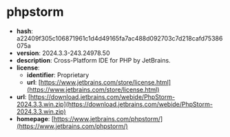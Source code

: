 # phpstorm

- **hash**: a22409f305c106871961c1d4d49165fa7ac488d092703c7d218cafd75386075a
- **version**: 2024.3.3-243.24978.50
- **description**: Cross-Platform IDE for PHP by JetBrains.
- **license**:
  - **identifier**: Proprietary
  - **url**: [https://www.jetbrains.com/store/license.html](https://www.jetbrains.com/store/license.html)
- **url**: [https://download.jetbrains.com/webide/PhpStorm-2024.3.3.win.zip](https://download.jetbrains.com/webide/PhpStorm-2024.3.3.win.zip)
- **homepage**: [https://www.jetbrains.com/phpstorm/](https://www.jetbrains.com/phpstorm/)

